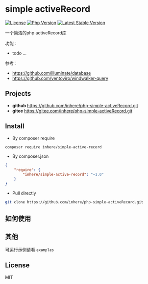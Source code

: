 # simple activeRecord

[![License](https://img.shields.io/packagist/l/inhere/console.svg?style=flat-square)](LICENSE)
[![Php Version](https://img.shields.io/badge/php-%3E=7.0-brightgreen.svg?maxAge=2592000)](https://packagist.org/packages/inhere/simple-active-record)
[![Latest Stable Version](http://img.shields.io/packagist/v/inhere/simple-active-record.svg)](https://packagist.org/packages/inhere/simple-active-record)

一个简洁的php activeRecord库

功能：

- todo ...

参考：

- https://github.com/illuminate/database
- https://github.com/ventoviro/windwalker-query

## Projects

- **github** https://github.com/inhere/php-simple-activeRecord.git
- **gitee** https://gitee.com/inhere/php-simple-activeRecord.git

## Install

- By composer require

```bash
composer require inhere/simple-active-record
```

- By composer.json

```json
{
    "require": {
        "inhere/simple-active-record": "~1.0"
    }
}
```

- Pull directly

```bash
git clone https://github.com/inhere/php-simple-activeRecord.git
```

## 如何使用


## 其他

可运行示例请看 `examples` 

## License

MIT
